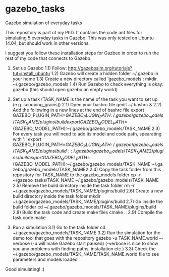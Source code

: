 # gazebo_tasks
Gazebo simulation of everyday tasks

This repository is part of my PhD. It contains the code anf files for simulating 5 everyday tasks in Gazebo.
This was only tested on Ubuntu 14.04, but should work in other versions.

I suggest you follow these installation steps for Gazbeo in order to run the rest of my code that connects to Gazebo.

1) Set up Gazebo
  1.1) Follow: http://gazebosim.org/tutorials?tut=install_ubuntu
  1.2) Gazebo will create a hidden folder ~/.gazebo in your home
  1.3) Create a new directory called 'gazebo_models':
    mkdir ~/.gazebo/gazebo_models
  1.4) Run Gazebo to check everything is okay:
    gazebo
    (this should open gazebo an empty world)
  
2) Set up a task (TASK_NAME is the name of the task you want to set up (e.g. scooping_grains))
  2.1) Open your bashrc file
    gedit ~/.bashrc &
  2.2) Add the following in a new lines at the end of bashrc file
    export GAZEBO_PLUGIN_PATH=${GAZEBO_PLUGIN_PATH}:~/.gazebo/gazebo_models/TASK_NAME/plugins/build
    export GAZEBO_MODEL_PATH=${GAZEBO_MODEL_PATH}:~/.gazebo/gazebo_models/TASK_NAME
  2.3) For every task you will need to add its model and code path, spearating with ':'
    export GAZEBO_PLUGIN_PATH=${GAZEBO_PLUGIN_PATH}:~/.gazebo/gazebo_models/TASK_NAME/plugins/build::~/.gazebo/gazebo_models/TASK_NAME2/plugins/build
    export GAZEBO_MODEL_PATH=${GAZEBO_MODEL_PATH}:~/.gazebo/gazebo_models/TASK_NAME:~/.gazebo/gazebo_models/TASK_NAME2
  2.4) Copy the task folder from this repository for TASK_NAME to the gazebo_models folder
    cp -r ~/gazebo_tasks/TASK_NAME ~/.gazebo/gazebo_models/TASK_NAME
  2.5) Remove the build directory inside the task folder
    rm -r ~/.gazebo/gazebo_models/TASK_NAME/plugins/build
  2.6) Create a new build directory inside the task folder
    mkdir ~/.gazebo/gazebo_models/TASK_NAME/plugins/build
  2.7) Go inside the build folder
    cd ~/.gazebo/gazebo_models/TASK_NAME/plugins/build
  2.8) Build the task code and create make files
    cmake ..
  2.9) Compile the task code
    make

3) Run a simulation
  3.1) Go to the task folder
    cd ~/.gazebo/gazebo_models/TASK_NAME
  3.2) Run the simulation for the demo tool that goes with the repository
    gazebo -u TASK_NAME.world --verbose
    (-u will make Gazebo start paused)
    (-verbose is nice to show you any problems with finding paths, installation etc.)
  3.3) Check the ~/.gazebo/gazebo_models/TASK_NAME/TASK_NAME.world file to see parameters and models loaded
  
 Good simulating! :) 
 
